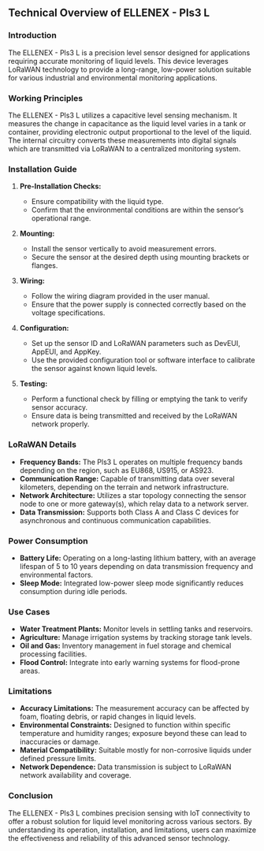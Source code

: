## Technical Overview of ELLENEX - Pls3 L

### Introduction
The ELLENEX - Pls3 L is a precision level sensor designed for applications requiring accurate monitoring of liquid levels. This device leverages LoRaWAN technology to provide a long-range, low-power solution suitable for various industrial and environmental monitoring applications.

### Working Principles
The ELLENEX - Pls3 L utilizes a capacitive level sensing mechanism. It measures the change in capacitance as the liquid level varies in a tank or container, providing electronic output proportional to the level of the liquid. The internal circuitry converts these measurements into digital signals which are transmitted via LoRaWAN to a centralized monitoring system.

### Installation Guide
1. **Pre-Installation Checks:**
   - Ensure compatibility with the liquid type.
   - Confirm that the environmental conditions are within the sensor’s operational range.
   
2. **Mounting:**
   - Install the sensor vertically to avoid measurement errors.
   - Secure the sensor at the desired depth using mounting brackets or flanges.

3. **Wiring:**
   - Follow the wiring diagram provided in the user manual.
   - Ensure that the power supply is connected correctly based on the voltage specifications.

4. **Configuration:**
   - Set up the sensor ID and LoRaWAN parameters such as DevEUI, AppEUI, and AppKey.
   - Use the provided configuration tool or software interface to calibrate the sensor against known liquid levels.

5. **Testing:**
   - Perform a functional check by filling or emptying the tank to verify sensor accuracy.
   - Ensure data is being transmitted and received by the LoRaWAN network properly.

### LoRaWAN Details
- **Frequency Bands:** The Pls3 L operates on multiple frequency bands depending on the region, such as EU868, US915, or AS923.
- **Communication Range:** Capable of transmitting data over several kilometers, depending on the terrain and network infrastructure.
- **Network Architecture:** Utilizes a star topology connecting the sensor node to one or more gateway(s), which relay data to a network server.
- **Data Transmission:** Supports both Class A and Class C devices for asynchronous and continuous communication capabilities.

### Power Consumption
- **Battery Life:** Operating on a long-lasting lithium battery, with an average lifespan of 5 to 10 years depending on data transmission frequency and environmental factors.
- **Sleep Mode:** Integrated low-power sleep mode significantly reduces consumption during idle periods.

### Use Cases
- **Water Treatment Plants:** Monitor levels in settling tanks and reservoirs.
- **Agriculture:** Manage irrigation systems by tracking storage tank levels.
- **Oil and Gas:** Inventory management in fuel storage and chemical processing facilities.
- **Flood Control:** Integrate into early warning systems for flood-prone areas.

### Limitations
- **Accuracy Limitations:** The measurement accuracy can be affected by foam, floating debris, or rapid changes in liquid levels.
- **Environmental Constraints:** Designed to function within specific temperature and humidity ranges; exposure beyond these can lead to inaccuracies or damage.
- **Material Compatibility:** Suitable mostly for non-corrosive liquids under defined pressure limits.
- **Network Dependence:** Data transmission is subject to LoRaWAN network availability and coverage.

### Conclusion
The ELLENEX - Pls3 L combines precision sensing with IoT connectivity to offer a robust solution for liquid level monitoring across various sectors. By understanding its operation, installation, and limitations, users can maximize the effectiveness and reliability of this advanced sensor technology.